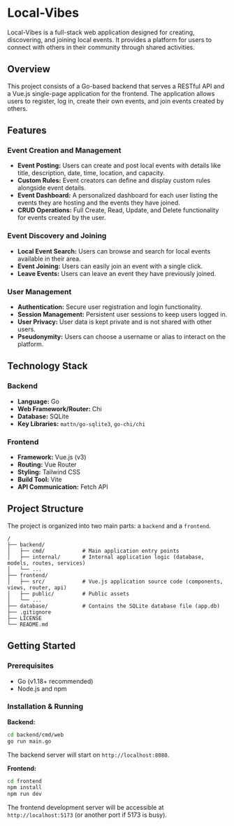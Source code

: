 # Local-Vibes

Local-Vibes is a full-stack web application designed for creating, discovering, and joining local events. It provides a platform for users to connect with others in their community through shared activities.

## Overview

This project consists of a Go-based backend that serves a RESTful API and a Vue.js single-page application for the frontend. The application allows users to register, log in, create their own events, and join events created by others.

## Features

### Event Creation and Management
- **Event Posting:** Users can create and post local events with details like title, description, date, time, location, and capacity.
- **Custom Rules:** Event creators can define and display custom rules alongside event details.
- **Event Dashboard:** A personalized dashboard for each user listing the events they are hosting and the events they have joined.
- **CRUD Operations:** Full Create, Read, Update, and Delete functionality for events created by the user.

### Event Discovery and Joining
- **Local Event Search:** Users can browse and search for local events available in their area.
- **Event Joining:** Users can easily join an event with a single click.
- **Leave Events:** Users can leave an event they have previously joined.

### User Management
- **Authentication:** Secure user registration and login functionality.
- **Session Management:** Persistent user sessions to keep users logged in.
- **User Privacy:** User data is kept private and is not shared with other users.
- **Pseudonymity:** Users can choose a username or alias to interact on the platform.

## Technology Stack

### Backend
- **Language:** Go
- **Web Framework/Router:** Chi
- **Database:** SQLite
- **Key Libraries:** `mattn/go-sqlite3`, `go-chi/chi`

### Frontend
- **Framework:** Vue.js (v3)
- **Routing:** Vue Router
- **Styling:** Tailwind CSS
- **Build Tool:** Vite
- **API Communication:** Fetch API

## Project Structure

The project is organized into two main parts: a `backend` and a `frontend`.

```
/
├── backend/
│   ├── cmd/            # Main application entry points
│   ├── internal/       # Internal application logic (database, models, routes, services)
│   └── ...
├── frontend/
│   ├── src/            # Vue.js application source code (components, views, router, api)
│   ├── public/         # Public assets
│   └── ...
├── database/           # Contains the SQLite database file (app.db)
├── .gitignore
├── LICENSE
└── README.md
```

## Getting Started

### Prerequisites

- Go (v1.18+ recommended)
- Node.js and npm

### Installation & Running

**Backend:**
```bash
cd backend/cmd/web
go run main.go
```
The backend server will start on `http://localhost:8080`.

**Frontend:**
```bash
cd frontend
npm install
npm run dev
```
The frontend development server will be accessible at `http://localhost:5173` (or another port if 5173 is busy).
